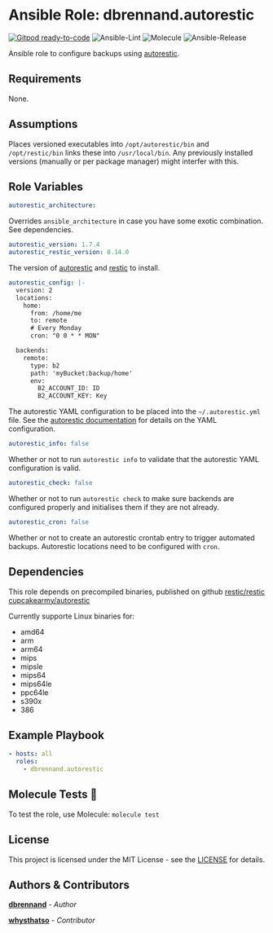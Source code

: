# Ansible Role: dbrennand.autorestic

[![Gitpod ready-to-code](https://img.shields.io/badge/Gitpod-ready--to--code-908a85?logo=gitpod)](https://gitpod.io/#https://github.com/dbrennand/ansible-role-autorestic)
![Ansible-Lint](https://github.com/dbrennand/ansible-role-autorestic/actions/workflows/ansible-lint.yml/badge.svg)
![Molecule](https://github.com/dbrennand/ansible-role-autorestic/actions/workflows/molecule.yml/badge.svg)
![Ansible-Release](https://github.com/dbrennand/ansible-role-autorestic/actions/workflows/ansible-release.yml/badge.svg)

Ansible role to configure backups using [autorestic](https://autorestic.vercel.app/).

## Requirements

None.

## Assumptions

Places versioned executables into `/opt/autorestic/bin` and `/opt/restic/bin` links these into `/usr/local/bin`.
Any previously installed versions (manually or per package manager) might interfer with this.

## Role Variables

```yaml
autorestic_architecture:
```

Overrides `ansible_architecture` in case you have some exotic combination. See dependencies.

```yaml
autorestic_version: 1.7.4
autorestic_restic_version: 0.14.0
```

The version of [autorestic](https://autorestic.vercel.app/) and [restic](https://restic.net/) to install.

```yaml
autorestic_config: |-
  version: 2
  locations:
    home:
      from: /home/me
      to: remote
      # Every Monday
      cron: "0 0 * * MON"

  backends:
    remote:
      type: b2
      path: 'myBucket:backup/home'
      env:
        B2_ACCOUNT_ID: ID
        B2_ACCOUNT_KEY: Key
```

The autorestic YAML configuration to be placed into the `~/.autorestic.yml` file. See the [autorestic documentation](https://autorestic.vercel.app/config) for details on the YAML configuration.

```yaml
autorestic_info: false
```

Whether or not to run `autorestic info` to validate that the autorestic YAML configuration is valid.

```yaml
autorestic_check: false
```

Whether or not to run `autorestic check` to make sure backends are configured properly and initialises them if they are not already.

```yaml
autorestic_cron: false
```

Whether or not to create an autorestic crontab entry to trigger automated backups. Autorestic locations need to be configured with `cron`.

## Dependencies

This role depends on precompiled binaries, published on github
[restic/restic](https://github.com/restic/restic/releases/)
[cupcakearmy/autorestic](https://github.com/cupcakearmy/autorestic/releases/)

Currently supporte Linux binaries for:

  - amd64
  - arm
  - arm64
  - mips
  - mipsle
  - mips64
  - mips64le
  - ppc64le
  - s390x
  - 386

## Example Playbook

```yaml
- hosts: all
  roles:
    - dbrennand.autorestic
```

## Molecule Tests 🧪

To test the role, use Molecule: `molecule test`

## License

This project is licensed under the MIT License - see the [LICENSE](LICENSE) for details.

## Authors & Contributors

[**dbrennand**](https://github.com/dbrennand) - *Author*

[**whysthatso**](https://github.com/whysthatso) - *Contributor*
